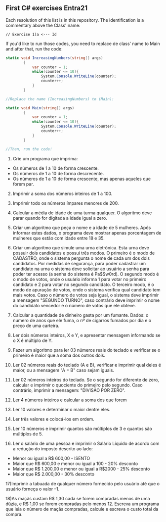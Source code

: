 ## First C# exercises Entra21

Each resolution of this list is in this repository. The identification is a commentary above the Class' name:

    // Exercise 1)a <--- Id

If you'd like to run those codes, you need to replace de class' name to Main and after that, run the code:

``` c#
static void IncreasingNumbers(string[] args)
        {
            var counter = 1;
            while(counter <= 10){
                System.Console.WriteLine(counter);
                counter++;
            }
        }

//Replace the name (IncreasingNumbers) to (Main):

static void Main(string[] args)
        {
            var counter = 1;
            while(counter <= 10){
                System.Console.WriteLine(counter);
                counter++;
            }
        }

//Then, run the code!
```

1. Crie um programa que imprima:
- Os números de 1 a 10 de forma crescente.
- Os números de 1 a 10 de forma descrecente.
- Os números de 1 a 10 de forma crescente, mas apenas aqueles que forem par.

2. Imprimir a soma dos números inteiros de 1 a 100.

3. Imprimir todo os números ímpares menores de 200.

4. Calcular a média de idade de uma turma qualquer. O algoritmo deve parar quando for digitada a idade igual a zero.

5. Criar um algoritmo que peça o nome e a idade de 5 mulheres. Após informar estes dados, o programa deve mostrar apenas porcentagem de mulheres que estão com idade entre 18 e 35. 

6. Criar um algoritmo que simule uma urna eletrônica. Esta urna deve possuir dois candidatos e possui três modos. O primeiro é o modo de CADASTRO, onde o sistema pergunta o nome de cada um dos dois candidatos. Por medidas de segurança, para poder cadastrar um candidato na urna o sistema deve solicitar ao usuário a senha para poder ter acesso (a senha do sistema é Pa$$w0rd). O segundo modo é o modo de votos, onde o usuário informa 1 para votar no primeiro candidato e 2 para votar no segundo candidato. O terceiro modo, é o modo de apuração de votos, onde o sistema verifica qual candidato tem mais votos. Caso o número de votos seja igual, o sistema deve imprimir a mensagem "SEGUNDO TURNO", caso contrário deve imprimir o nome do candidato vencedor e o número de votos que ele obteve.

7. Calcular a quantidade de dinheiro gasta por um fumante. Dados: o numero de anos que ele fuma, o nº de cigarros fumados por dia e o preço de uma carteira.

8. Ler dois números inteiros, X e Y, e apresentar mensagem informando se o X é múltiplo de Y.

9. Fazer um algoritmo para ler 03 números reais do teclado e verificar se o primeiro é maior que a soma dos outros dois.

10. Ler 02 números reais do teclado (A e B), verificar e imprimir qual deles é maior, ou a mensagem "A = B" caso sejam iguais.

11. Ler 02 números inteiros do teclado. Se o segundo for diferente de zero, calcular e imprimir o quociente do primeiro pelo segundo. Caso contrário, 
imprimir a mensagem: "DIVISÃO POR ZERO".

12. Ler 4 números inteiros e calcular a soma dos que forem

13. Ler 10 valores e determinar o maior dentre eles.

14. Ler três valores e colocá-los em ordem.

15. Ler 10 números e imprimir quantos são múltiplos de 3 e quantos são múltiplos de 5.

16. Ler o salário de uma pessoa e imprimir o Salário Líquido de acordo com a redução do imposto descrito ao lado:
- Menor ou igual a R$ 600,00 - ISENTO
- Maior que R$ 600,00 e menor ou igual a 100 - 20% desconto
- Maior que R$ 1.200,00 e menor ou igual a R$2000 - 25% desconto
- Maior que R$ 2.000,00 - 30% desconto


17)Imprimir a tabuada de qualquer número fornecido pelo usuário até que o usuário forneça o valor –1.

18)As maçãs custam R$ 1,30 cada se forem compradas menos de uma dúzia, e R$ 1,00 se forem
compradas pelo menos 12. Escreva um programa que leia o número de maçãs compradas, calcule e
escreva o custo total da compra. 
